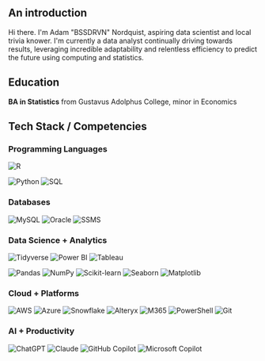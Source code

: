 ## An introduction

Hi there. I'm Adam "BSSDRVN" Nordquist, aspiring data scientist and local trivia knower. I'm currently a data analyst continually driving towards results, leveraging incredible adaptability and relentless efficiency to predict the future using computing and statistics.

## Education

**BA in Statistics** from Gustavus Adolphus College, minor in Economics

## Tech Stack / Competencies
### Programming Languages  
![R](https://img.shields.io/badge/R-Regression%2C%20Bayesian%2C%20Analysis%2C%20Visualization-16DF9F?style=flat&logo=r&logoColor=white&labelColor=276DC3&color=124E78) 

![Python](https://img.shields.io/badge/Python-Machine%20Learning%20(ML)-3776AB?style=flat&logo=python&logoColor=white&labelColor=3776AB&color=2D608B) ![SQL](https://img.shields.io/badge/SQL-Database%20Querying-4479A1?style=flat&logo=sqlite&logoColor=white&labelColor=4479A1&color=3C6C90)

### Databases  
![MySQL](https://img.shields.io/badge/MySQL-4479A1?style=flat&logo=mysql&logoColor=white)  ![Oracle](https://img.shields.io/badge/Oracle-F80000?style=flat&logo=oracle&logoColor=white)  ![SSMS](https://img.shields.io/badge/SSMS-CC2927?style=flat&logo=microsoftsqlserver&logoColor=white)

### Data Science + Analytics  
![Tidyverse](https://img.shields.io/badge/Tidyverse-276DC3?style=flat&logo=R&logoColor=white) ![Power BI](https://img.shields.io/badge/Power%20BI-F2C811?style=flat&logo=powerbi&logoColor=black)  ![Tableau](https://img.shields.io/badge/Tableau-E97627?style=flat&logo=tableau&logoColor=white) 

![Pandas](https://img.shields.io/badge/Pandas-150458?style=flat&logo=pandas&logoColor=white)  ![NumPy](https://img.shields.io/badge/NumPy-013243?style=flat&logo=numpy&logoColor=white)  ![Scikit-learn](https://img.shields.io/badge/Scikit--learn-EC8209?style=flat&logo=scikitlearn&logoColor=white)  ![Seaborn](https://img.shields.io/badge/Seaborn-47B8B1?style=flat)  ![Matplotlib](https://img.shields.io/badge/Matplotlib-11557C?style=flat)  

### Cloud + Platforms  
![AWS](https://img.shields.io/badge/AWS-232F3E?style=flat&logo=amazonaws&logoColor=white)  ![Azure](https://img.shields.io/badge/Azure-0078D4?style=flat&logo=microsoftazure&logoColor=white)  ![Snowflake](https://img.shields.io/badge/Snowflake-56B9EB?style=flat&logo=snowflake&logoColor=white)  ![Alteryx](https://img.shields.io/badge/Alteryx-0074A6?style=flat&logo=alteryx&logoColor=white)  ![M365](https://img.shields.io/badge/Microsoft%20365-D83B01?style=flat&logo=metrodeparis&logoColor=white) ![PowerShell](https://img.shields.io/badge/PowerShell-5391FE?style=flat&logo=powershell&logoColor=white)  ![Git](https://img.shields.io/badge/Git-F05032?style=flat&logo=git&logoColor=white)

### AI + Productivity  
![ChatGPT](https://img.shields.io/badge/ChatGPT-10A37F?style=flat&logo=openai&logoColor=white)  ![Claude](https://img.shields.io/badge/Claude-343541?style=flat&logo=anthropic&logoColor=white)  ![GitHub Copilot](https://img.shields.io/badge/GitHub%20Copilot-1DBF73?style=flat&logo=github&logoColor=white) ![Microsoft Copilot](https://img.shields.io/badge/Microsoft%20Copilot-D83B01?style=flat)



<!--
**BSSDRVN/BSSDRVN** is a ✨ _special_ ✨ repository because its `README.md` (this file) appears on your GitHub profile.

Here are some ideas to get you started:

- 🔭 I’m currently working on ...
- 🌱 I’m currently learning ...
- 👯 I’m looking to collaborate on ...
- 🤔 I’m looking for help with ...
- 💬 Ask me about ...
- 📫 How to reach me: ...
- 😄 Pronouns: ...
- ⚡ Fun fact: ...
-->
